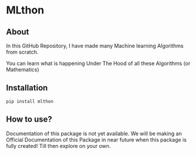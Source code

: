 # MLthon

## About

In this GitHub Repository, I have made many Machine learning Algorithms from scratch.

You can learn what is happening Under The Hood of all these Algorithms (or Mathematics)

## Installation

```
pip install mlthon
```

## How to use?

Documentation of this package is not yet available. We will be making an Official Documentation of this Package in near future when this package is fully created! Till then explore on your own.
